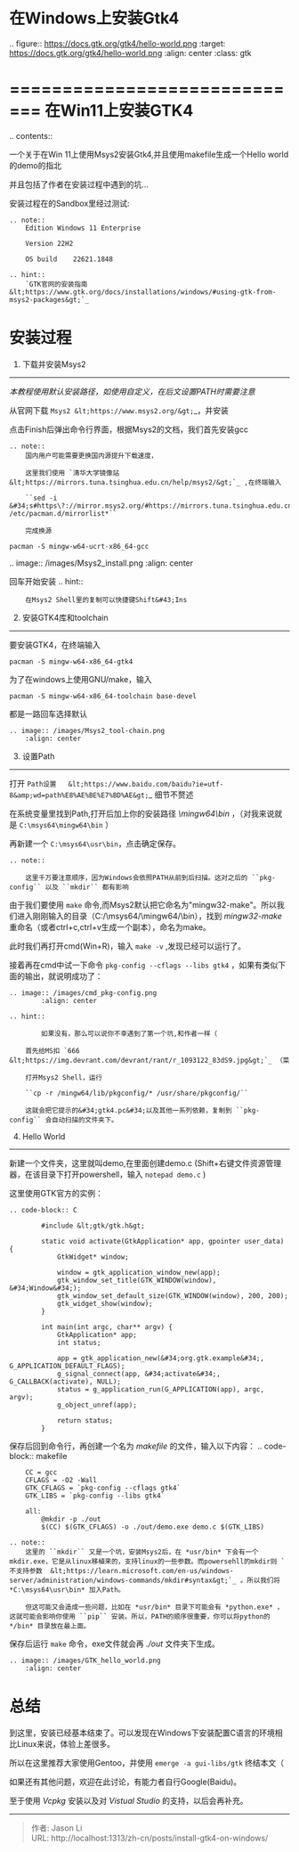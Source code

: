 # 在Windows上安装Gtk4


.. figure:: https://docs.gtk.org/gtk4/hello-world.png
   :target: https://docs.gtk.org/gtk4/hello-world.png
   :align: center
   :class: gtk


=============================
在Win11上安装GTK4
=============================

.. contents::

一个关于在Win 11上使用Msys2安装Gtk4,并且使用makefile生成一个Hello world的demo的指北

并且包括了作者在安装过程中遇到的坑...



安装过程在的Sandbox里经过测试:

	.. note::
		Edition	Windows 11 Enterprise

		Version	22H2

		OS build	22621.1848

	.. hint::
		`GTK官网的安装指南 &lt;https://www.gtk.org/docs/installations/windows/#using-gtk-from-msys2-packages&gt;`_

安装过程
==========

1. 下载并安装Msys2
-------------------------------------

*本教程使用默认安装路径，如使用自定义，在后文设置PATH时需要注意*

从官网下载 `Msys2 &lt;https://www.msys2.org/&gt;`_，并安装

点击Finish后弹出命令行界面，根据Msys2的文档，我们首先安装gcc

	.. note::
		国内用户可能需要更换国内源提升下载速度，

		这里我们使用 `清华大学镜像站  &lt;https://mirrors.tuna.tsinghua.edu.cn/help/msys2/&gt;`_ ,在终端输入

		``sed -i &#34;s#https\?://mirror.msys2.org/#https://mirrors.tuna.tsinghua.edu.cn/msys2/#g&#34; /etc/pacman.d/mirrorlist*``

		完成换源

``pacman -S mingw-w64-ucrt-x86_64-gcc``

.. image:: /images/Msys2_install.png
	:align: center

回车开始安装
	.. hint::

		在Msys2 Shell里的复制可以快捷键Shift&#43;Ins



2. 安装GTK4库和toolchain
--------------------------------------------------

要安装GTK4，在终端输入

``pacman -S mingw-w64-x86_64-gtk4``

为了在windows上使用GNU/make，输入

``pacman -S mingw-w64-x86_64-toolchain base-devel``

都是一路回车选择默认

	.. image:: /images/Msys2_tool-chain.png
		:align: center

3. 设置Path
-------------------------------------

打开 `Path设置   &lt;https://www.baidu.com/baidu?ie=utf-8&amp;wd=path%E8%AE%BE%E7%BD%AE&gt;`_  细节不赘述

在系统变量里找到Path,打开后加上你的安装路径 *\mingw64\bin* ，（对我来说就是 ``C:\msys64\mingw64\bin`` ）

再新建一个 ``C:\msys64\usr\bin``，点击确定保存。

	.. note::

		这里千万要注意顺序，因为Windows会依照PATH从前到后扫描。这对之后的 ``pkg-config`` 以及 ``mkdir`` 都有影响
		
由于我们要使用 ``make`` 命令,而Msys2默认把它命名为&#34;mingw32-make&#34;。所以我们进入刚刚输入的目录（C:/\msys64/\mingw64/\bin），找到 *mingw32-make* 重命名（或者ctrl&#43;c,ctrl&#43;v生成一个副本），命名为make。

此时我们再打开cmd(Win&#43;R)，输入 ``make -v`` ,发现已经可以运行了。

接着再在cmd中试一下命令 ``pkg-config --cflags --libs gtk4`` ，如果有类似下面的输出，就说明成功了：

  	.. image:: /images/cmd_pkg-config.png
    		:align: center
	
 	.. hint:: 

    		如果没有，那么可以说你不幸遇到了第一个坑,和作者一样（
    	
 		首先给MS扣 `666 &lt;https://img.devrant.com/devrant/rant/r_1093122_83dS9.jpg&gt;`_ （菜

		打开Msys2 Shell，运行 
		
		``cp -r /mingw64/lib/pkgconfig/* /usr/share/pkgconfig/`` 
		
		这就会把它提示的&#34;gtk4.pc&#34;以及其他一系列依赖，复制到 ``pkg-config`` 会自动扫描的文件夹下。


4. Hello World
--------------

新建一个文件夹，这里就叫demo,在里面创建demo.c (Shift&#43;右键文件资源管理器，在该目录下打开powershell，输入 ``notepad demo.c`` )

这里使用GTK官方的实例：

	.. code-block:: C
	
			#include &lt;gtk/gtk.h&gt;

			static void activate(GtkApplication* app, gpointer user_data) {
				GtkWidget* window;

				window = gtk_application_window_new(app);
				gtk_window_set_title(GTK_WINDOW(window), &#34;Window&#34;);
				gtk_window_set_default_size(GTK_WINDOW(window), 200, 200);
				gtk_widget_show(window);
			}

			int main(int argc, char** argv) {
				GtkApplication* app;
				int status;

				app = gtk_application_new(&#34;org.gtk.example&#34;, G_APPLICATION_DEFAULT_FLAGS);
				g_signal_connect(app, &#34;activate&#34;, G_CALLBACK(activate), NULL);
				status = g_application_run(G_APPLICATION(app), argc, argv);
				g_object_unref(app);

				return status;
			}

保存后回到命令行，再创建一个名为 *makefile* 的文件，输入以下内容：
	.. code-block:: makefile

		CC = gcc
		CFLAGS = -O2 -Wall
		GTK_CFLAGS = `pkg-config --cflags gtk4`
		GTK_LIBS = `pkg-config --libs gtk4`
	
		all:
			@mkdir -p ./out
			$(CC) $(GTK_CFLAGS) -o ./out/demo.exe demo.c $(GTK_LIBS)

	.. note::
		这里的 ``mkdir`` 又是一个坑，安装Msys2后，在 *usr/bin* 下会有一个mkdir.exe，它是从linux移植来的，支持linux的一些参数。而powersehll的mkdir则 `不支持参数  &lt;https://learn.microsoft.com/en-us/windows-server/administration/windows-commands/mkdir#syntax&gt;`_ 。所以我们将 *C:\msys64\usr\bin* 加入Path。

		但这可能又会造成一些问题，比如在 *usr/bin* 目录下可能会有 *python.exe* ，这就可能会影响你使用 ``pip`` 安装。所以，PATH的顺序很重要，你可以将python的 */bin* 目录放在最上面。

保存后运行 ``make`` 命令，exe文件就会再 *./out* 文件夹下生成。

	.. image:: /images/GTK_hello_world.png
		:align: center
		
总结
====

到这里，安装已经基本结束了。可以发现在Windows下安装配置C语言的环境相比Linux来说，体验上差很多。

所以在这里推荐大家使用Gentoo，并使用 ``emerge -a gui-libs/gtk`` 终结本文（

如果还有其他问题，欢迎在此讨论，有能力者自行Google(Baidu)。

至于使用 *Vcpkg* 安装以及对 *Vistual Studio* 的支持，以后会再补充。


---

> 作者: Jason Li  
> URL: http://localhost:1313/zh-cn/posts/install-gtk4-on-windows/  

